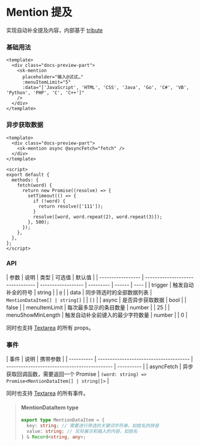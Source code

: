 # Mention 提及

实现自动补全提及内容，内部基于 [tribute](https://github.com/zurb/tribute)

### 基础用法

<div class="docs-preview-part">
  <sk-mention
    placeholder="输入@试试…"
    :menuItemLimit="5"
    :data="['JavaScript', 'HTML', 'CSS', 'Java', 'Go', 'C#', 'VB', 'Python', 'PHP', 'C', 'C++']"
  />
</div>

```vue
<template>
  <div class="docs-preview-part">
    <sk-mention
      placeholder="输入@试试…"
      :menuItemLimit="5"
      :data="['JavaScript', 'HTML', 'CSS', 'Java', 'Go', 'C#', 'VB', 'Python', 'PHP', 'C', 'C++']"
    />
  </div>
</template>
```

### 异步获取数据

<MentionAsync />

```vue
<template>
  <div class="docs-preview-part">
    <sk-mention async @asyncFetch="fetch" />
  </div>
</template>

<script>
export default {
  methods: {
    fetch(word) {
      return new Promise((resolve) => {
        setTimeout(() => {
          if (!word) {
            return resolve(['111']);
          }
          resolve([word, word.repeat(2), word.repeat(3)]);
        }, 500);
      });
    },
  },
};
</script>
```

### API

| 参数              | 说明                             | 类型               | 可选值    | 默认值 |
| ----------------- | -------------------------------- | ------------------ | --------- | ------ | ---- |
| trigger           | 触发自动补全的符号               | string             |           | `@`    |
| data              | 同步筛选时的全部数据列表         | `MentionDataItem[] | string[]` |        | `[]` |
| async             | 是否异步获取数据                 | bool               |           | false  |
| menuItemLimit     | 每次最多显示的条目数量           | number             |           | 25     |
| menuShowMinLength | 触发自动补全前键入的最少字符数量 | number             |           | 0      |

同时也支持 [Textarea](../textarea/index) 的所有 props。

### 事件

| 事件       | 说明                                   | 携带参数                                     |
| ---------- | -------------------------------------- | -------------------------------------------- | ---------- |
| asyncFetch | 异步获取回调函数，需要返回一个 Promise | `(word: string) => Promise<MentionDataItem[] | string[]>` |

同时也支持 [Textarea](../textarea/index) 的所有事件。

> #### MentionDataItem <sk-tag ghost>type</sk-tag>
>
> ```ts
> export type MentionDataItem = {
>   key: string; // 需要进行筛选的关键词字符串，如姓名的拼音
>   value: string; // 实际展示和插入的内容，如姓名
> } & Record<string, any>;
> ```
